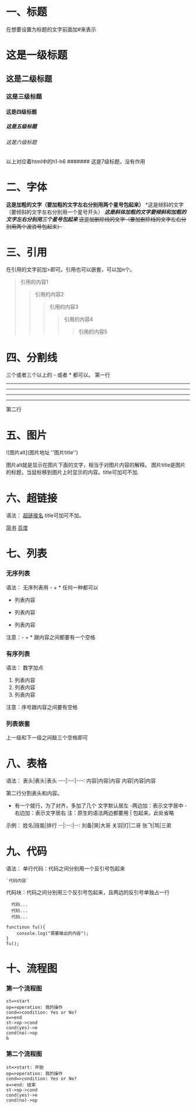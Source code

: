 # 一、标题
在想要设置为标题的文字前面加#来表示
# 这是一级标题
## 这是二级标题
### 这是三级标题
#### 这是四级标题
##### 这是五级标题
###### 这是六级标题
以上对应着html中的h1-h6
####### 这是7级标题，没有作用

# 二、字体
**这是加粗的文字（要加粗的文字左右分别用两个星号包起来）**
*这是倾斜的文字（要倾斜的文字左右分别用一个星号开头）
***这是斜体加粗的文字要倾斜和加粗的文字左右分别用三个星号包起来***
~~这是加删除线的文字（要加删除线的文字左右分别用两个波浪号包起来）~~

# 三、引用
在引用的文字前加>即可。引用也可以嵌套，可以加n个。
>引用的内容1
>>引用的内容2
>>>引用的内容3
>>>>引用的内容4
>>>>>引用的内容5

# 四、分割线

三个或者三个以上的 - 或者 * 都可以。
第一行
***
*******
---
------
第二行

# 五、图片
![图片alt](图片地址 ''图片title'')

图片alt就是显示在图片下面的文字，相当于对图片内容的解释。
图片title是图片的标题，当鼠标移到图片上时显示的内容。title可加可不加.

# 六、超链接
语法：
[超链接名](超链接地址 "超链接title")
title可加可不加。

[简书](http://jianshu.com)
[百度](http://baidu.com)

# 七、列表
### 无序列表
语法：
无序列表用 - + * 任何一种都可以
- 列表内容
+ 列表内容
* 列表内容

注意：- + * 跟内容之间都要有一个空格

### 有序列表
语法：
数字加点

1. 列表内容
2. 列表内容
3. 列表内容

注意：序号跟内容之间要有空格

### 列表嵌套
上一级和下一级之间敲三个空格即可

# 八、表格
语法：
表头|表头|表头
---|:--:|---:
内容|内容|内容
内容|内容|内容

第二行分割表头和内容。
- 有一个就行，为了对齐，多加了几个
文字默认居左
-两边加：表示文字居中
-右边加：表示文字居右
注：原生的语法两边都要用 | 包起来。此处省略

示例：
姓名|技能|排行
--|:--:|--:
刘备|哭|大哥
关羽|打|二哥
张飞|骂|三弟

# 九、代码
语法：
单行代码：代码之间分别用一个反引号包起来

    `代码内容`

代码块：代码之间分别用三个反引号包起来，且两边的反引号单独占一行

```
  代码...
  代码...
  代码...
```
```
functinon fu(){
    console.log("需要输出的内容");
}
fu();
```

# 十、流程图
### 第一个流程图
```flow
st=>start
op=>operation: 我的操作
cond=>condition: Yes or No?
e=>end
st->op->cond
cond(yes)->e
cond(no)->op
&
```
### 第二个流程图
```flow
st=>start: 开始
op=>operation: 我的操作
cond=>condition: Yes or No?
e=>end: 结束
st->op->cond
cond(yes)->e
cond(no)->op
```